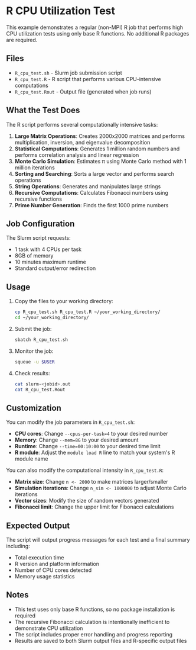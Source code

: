 # R CPU Utilization Test

This example demonstrates a regular (non-MPI) R job that performs high CPU utilization tests using only base R functions. No additional R packages are required.

## Files

- `R_cpu_test.sh` - Slurm job submission script
- `R_cpu_test.R` - R script that performs various CPU-intensive computations
- `R_cpu_test.Rout` - Output file (generated when job runs)

## What the Test Does

The R script performs several computationally intensive tasks:

1. **Large Matrix Operations**: Creates 2000x2000 matrices and performs multiplication, inversion, and eigenvalue decomposition
2. **Statistical Computations**: Generates 1 million random numbers and performs correlation analysis and linear regression
3. **Monte Carlo Simulation**: Estimates π using Monte Carlo method with 1 million iterations
4. **Sorting and Searching**: Sorts a large vector and performs search operations
5. **String Operations**: Generates and manipulates large strings
6. **Recursive Computations**: Calculates Fibonacci numbers using recursive functions
7. **Prime Number Generation**: Finds the first 1000 prime numbers

## Job Configuration

The Slurm script requests:
- 1 task with 4 CPUs per task
- 8GB of memory
- 10 minutes maximum runtime
- Standard output/error redirection

## Usage

1. Copy the files to your working directory:
   ```bash
   cp R_cpu_test.sh R_cpu_test.R ~/your_working_directory/
   cd ~/your_working_directory/
   ```

2. Submit the job:
   ```bash
   sbatch R_cpu_test.sh
   ```

3. Monitor the job:
   ```bash
   squeue -u $USER
   ```

4. Check results:
   ```bash
   cat slurm-<jobid>.out
   cat R_cpu_test.Rout
   ```

## Customization

You can modify the job parameters in `R_cpu_test.sh`:

- **CPU cores**: Change `--cpus-per-task=4` to your desired number
- **Memory**: Change `--mem=8G` to your desired amount
- **Runtime**: Change `--time=00:10:00` to your desired time limit
- **R module**: Adjust the `module load R` line to match your system's R module name

You can also modify the computational intensity in `R_cpu_test.R`:

- **Matrix size**: Change `n <- 2000` to make matrices larger/smaller
- **Simulation iterations**: Change `n_sim <- 1000000` to adjust Monte Carlo iterations
- **Vector sizes**: Modify the size of random vectors generated
- **Fibonacci limit**: Change the upper limit for Fibonacci calculations

## Expected Output

The script will output progress messages for each test and a final summary including:
- Total execution time
- R version and platform information
- Number of CPU cores detected
- Memory usage statistics

## Notes

- This test uses only base R functions, so no package installation is required
- The recursive Fibonacci calculation is intentionally inefficient to demonstrate CPU utilization
- The script includes proper error handling and progress reporting
- Results are saved to both Slurm output files and R-specific output files 